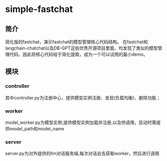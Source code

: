 # simple-fastchat
## 简介
简化版的fastchat，演示fastchat的模型管理核心代码结构。
在fastchat和langchain-chatchat以及DB-GPT这些优秀开源项目里面，均发现了类似的模型管理代码，因此将核心代码给于简化提取，成为一个可以试用的最小demo。
## 模块
### controller
其中controller.py为注册中心，提供模型实例注册、发现(负载均衡)、删除功能；
### worker
model_worker.py为模型实例,提供模型实例加载并注册,以及供调用，启动时需提供model_path和model_name
### server
server.py为对外提供的llm对话服务端,每次对话会去获取worker，然后进行调用
